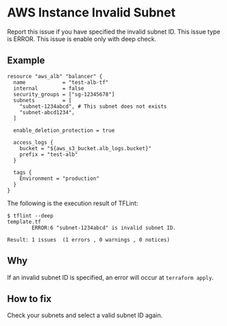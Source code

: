 # AWS Instance Invalid Subnet
Report this issue if you have specified the invalid subnet ID. This issue type is ERROR. This issue is enable only with deep check.

## Example
```
resource "aws_alb" "balancer" {
  name            = "test-alb-tf"
  internal        = false
  security_groups = ["sg-12345678"]
  subnets         = [
    "subnet-1234abcd", # This subnet does not exists
    "subnet-abcd1234",
  ]

  enable_deletion_protection = true

  access_logs {
    bucket = "${aws_s3_bucket.alb_logs.bucket}"
    prefix = "test-alb"
  }

  tags {
    Environment = "production"
  }
}
```

The following is the execution result of TFLint: 

```
$ tflint --deep
template.tf
        ERROR:6 "subnet-1234abcd" is invalid subnet ID.

Result: 1 issues  (1 errors , 0 warnings , 0 notices)
```

## Why
If an invalid subnet ID is specified, an error will occur at `terraform apply`.

## How to fix
Check your subnets and select a valid subnet ID again.
